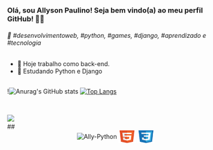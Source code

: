 <h3> Olá, sou Allyson Paulino! Seja bem vindo(a) ao meu perfil GitHub! 👋🏻 </h3>  
<h4></h4>   
          
<h6> 💫 #desenvolvimentoweb, #python, #games, #django, #aprendizado e #tecnologia </h6>
  
## 
- 🔭 Hoje trabalho como back-end.
- 🌱 Estudando Python e Django

##

!![Anurag's GitHub stats](https://github-readme-stats.vercel.app/api?username=allysonp23&show_icons=true&theme=dracula)
[![Top Langs](https://github-readme-stats.vercel.app/api/top-langs/?username=allysonp23)](https://github.com/anuraghazra/github-readme-stats)
<br>

##
<br>
<a href="https://wakatime.com"><img src="https://wakatime.com/share/@fa23a61d-b497-4ecd-90d7-a659a19f71e3/7a13fb0f-a81c-4d31-a98b-5b1c5c69480a.png" /></a>
<br>
##

<div align="center" style="display: inline_block">
  <img align="center" alt="Ally-Python" height="40" width="50" src="https://cdn.jsdelivr.net/gh/devicons/devicon/icons/python/python-original-wordmark.svg" /> 
  <img align="center" alt="Ally-HTML" height="30" width="40" src="https://raw.githubusercontent.com/devicons/devicon/master/icons/html5/html5-original.svg">
  <img align="center" alt="Ally-CSS" height="30" width="40" src="https://raw.githubusercontent.com/devicons/devicon/master/icons/css3/css3-original.svg">
</div>
